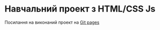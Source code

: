 # Навчальний проект з HTML/CSS Js


Посилання на виконаний проект на [Git pages](https://smvaleriya.github.io/our-team)